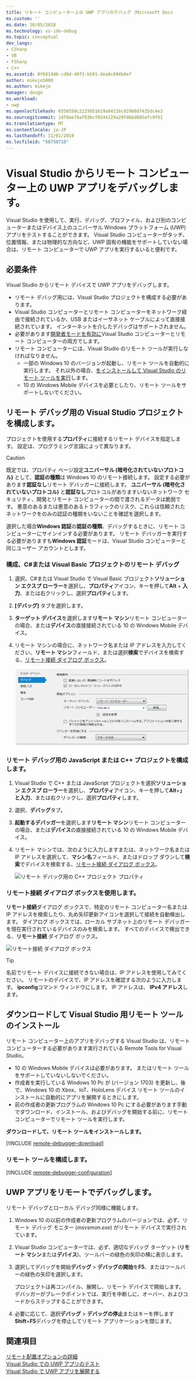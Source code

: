 ```yaml
---
title: リモート コンピューター上の UWP アプリのデバッグ |Microsoft Docs
ms.custom: ''
ms.date: 10/05/2018
ms.technology: vs-ide-debug
ms.topic: conceptual
dev_langs:
- CSharp
- VB
- FSharp
- C++
ms.assetid: 0f6814d6-cd0d-49f3-b501-dea8c094b8ef
author: mikejo5000
ms.author: mikejo
manager: douge
ms.workload:
- uwp
ms.openlocfilehash: 0350358c2225851619a84216c929b8d7435dc4e3
ms.sourcegitcommit: 1df0ae74af03bcf0244129a29fd6bd605efc9f61
ms.translationtype: MT
ms.contentlocale: ja-JP
ms.lasthandoff: 11/01/2018
ms.locfileid: "50750710"
---
```

# <a name="debug-uwp-apps-on-remote-machines-from-visual-studio"></a>Visual Studio からリモート コンピューター上の UWP アプリをデバッグします。
  
Visual Studio を使用して、実行、デバッグ、プロファイル、および別のコンピューターまたはデバイス上のユニバーサル Windows プラットフォーム (UWP) アプリをテストすることができます。 Visual Studio コンピューターがタッチ、位置情報、または物理的な方向など、UWP 固有の機能をサポートしていない場合は、リモート コンピューターで UWP アプリを実行するいると便利です。 

##  <a name="BKMK_Prerequisites"></a> 必要条件  

Visual Studio からリモート デバイスで UWP アプリをデバッグします。  
  
- リモート デバッグ用には、Visual Studio プロジェクトを構成する必要があります。
- Visual Studio コンピューターとリモート コンピューターをネットワーク経由で接続されているか、USB またはイーサネット ケーブルによって直接接続されています。 インターネットを介したデバッグはサポートされません。  
- 必要があります[開発者モードを有効に](/windows/uwp/get-started/enable-your-device-for-development)Visual Studio コンピューターとリモート コンピューターの両方でします。 
- リモート コンピューターには、Visual Studio のリモート ツールが実行しなければなりません。 
  - 一部の Windows 10 のバージョンが起動し、リモート ツールを自動的に実行します。 それ以外の場合、[をインストールして Visual Studio のリモート ツールを実行](#BKMK_download)します。
  - 10 の Windows Mobile デバイスを必要としたり、リモート ツールをサポートしないでください。 

##  <a name="BKMK_ConnectVS"></a> リモート デバッグ用の Visual Studio プロジェクトを構成します。
<a name="BKMK_DirectConnect"></a> プロジェクトを使用する**プロパティ**に接続するリモート デバイスを指定します。 設定は、プログラミング言語によって異なります。 

> [!CAUTION]
> 既定では、プロパティ ページ設定**ユニバーサル (暗号化されていないプロトコル)** として、**認証の種類**は Windows 10 のリモート接続します。 設定する必要があります**認証なし**リモート デバッガーに接続します。 **ユニバーサル (暗号化されていないプロトコル)** と**認証なし**プロトコルがありますいないネットワーク セキュリティ、開発とリモート コンピューターの間で渡されるデータは脆弱です。 悪意のあるまたは悪意のあるトラフィックのリスク、これらは信頼されたネットワークをのみの認証の種類をいないことを確認を選択します。 
>
>選択した場合**Windows 認証**の**認証の種類**、デバッグするときに、リモート コンピューターにサインインする必要があります。 リモート デバッガーを実行する必要がありますも**Windows 認証**モードは、Visual Studio コンピューターと同じユーザー アカウントとします。

###  <a name="BKMK_Choosing_the_remote_device_for_C__and_Visual_Basic_projects"></a> 構成、C#または Visual Basic プロジェクトのリモート デバッグ  

1. 選択、C#または Visual Studio で Visual Basic プロジェクト**ソリューション エクスプ ローラー**を選択し、**プロパティ**アイコン、キーを押して**Alt** + **入力**、または右クリックし、選択**プロパティ**します。
  
1.  **[デバッグ]** タブを選択します。  
  
1.  **ターゲット デバイス**を選択します**リモート マシン**リモート コンピューターの場合、または**デバイス**の直接接続されている 10 の Windows Mobile デバイス。  
  
1.  リモート マシンの場合に、ネットワーク名または IP アドレスを入力してください、**リモート マシン**フィールド、または選択**検索**でデバイスを検索する、[リモート接続 ダイアログ ボックス](#remote-connections)。 
    
    ![リモート デバッグ用のプロジェクトのプロパティを管理](../debugger/media/vsrun_managed_projprop_remote.png "デバッグ マネージ プロジェクトのプロパティ")  
    
###  <a name="BKMK_Choosing_the_remote_device_for_JavaScript_and_C___projects"></a> リモート デバッグ用の JavaScript または C++ プロジェクトを構成します。   
  
1.  Visual Studio で C++ または JavaScript プロジェクトを選択**ソリューション エクスプ ローラー**を選択し、**プロパティ**アイコン、キーを押して**Alt**+**」と入力**、または右クリックし、選択**プロパティ**します。
  
1.  選択、**デバッグ**タブ。  
  
3.  **起動するデバッガー**を選択します**リモート マシン**リモート コンピューターの場合、または**デバイス**の直接接続されている 10 の Windows Mobile デバイス。 
  
1.  リモート マシンでは、次のように入力しますまたは、ネットワーク名または IP アドレスを選択して、**マシン名**フィールド、またはドロップ ダウンして**検索**でデバイスを検索する、[リモート接続 ダイアログ ボックス](#remote-connections)。 

    ![リモート デバッグ用の C++ プロジェクト プロパティ](../debugger/media/vsrun_cpp_projprop_remote.png "C++ のデバッグ プロジェクト プロパティ")
    
### <a name="remote-connections"></a> リモート接続 ダイアログ ボックスを使用します。

**リモート接続**ダイアログ ボックスで、特定のリモート コンピューター名または IP アドレスを検索したり、丸め矢印更新アイコンを選択して接続を自動検出します。 ダイアログ ボックスでは、ローカル サブネット上のリモート デバッガーを現在実行されているデバイスのみを検索します。 すべてのデバイスで検出できる、**リモート接続** ダイアログ ボックス。 

 ![リモート接続 ダイアログ ボックス](../debugger/media/vsrun_selectremotedebuggerdlg.png "リモート接続 ダイアログ ボックス")  

>[!TIP]
>名前でリモート デバイスに接続できない場合は、IP アドレスを使用してみてください。 リモートのデバイスで、IP アドレスを確認する次のように入力します。 **ipconfig**コマンド ウィンドウにします。 IP アドレスは、 **IPv4 アドレス**します。  
    
## <a name="BKMK_download"></a> ダウンロードして Visual Studio 用リモート ツールのインストール

リモート コンピューター上のアプリをデバッグする Visual Studio は、リモート コンピューターする必要があります実行されている Remote Tools for Visual Studio。 

- 10 の Windows Mobile デバイスは必要があります。 またはリモート ツールをサポートしていないしないでください。 
- 作成者を実行している Windows 10 Pc が (バージョン 1703) を更新し、後で、Windows 10 の Xbox、IoT、HoloLens デバイス リモート ツールのインストールに自動的にアプリを展開するときにします。 
- 前の作成者の更新プログラムの Windows 10 Pc にする必要があります手動でダウンロード、インストール、およびデバッグを開始する前に、リモート コンピューターでリモート ツールを実行します。

**ダウンロードして、リモート ツールをインストールします。**

[!INCLUDE [remote-debugger-download](../debugger/includes/remote-debugger-download.md)]
  
### <a name="BKMK_setup"></a> リモート ツールを構成します。

[!INCLUDE [remote-debugger-configuration](../debugger/includes/remote-debugger-configuration.md)]  
  
##  <a name="BKMK_RunRemoteDebug"></a> UWP アプリをリモートでデバッグします。 

リモート デバッグとローカル デバッグ同様に機能します。 

1. Windows 10 の以前の作成者の更新プログラムのバージョンでは、必ず、リモート デバッグ モニター (*msvsmon.exe*) がリモート デバイスで実行されています。  
   
1. Visual Studio コンピューターでは、必ず、適切なデバッグ ターゲット (**リモート マシン**または**デバイス**)、ツールバーの緑色の矢印の横に表示します。 
   
1. 選択してデバッグを開始**デバッグ** > **デバッグの開始**を**F5**、またはツールバーの緑色の矢印を選択します。 
   
   プロジェクトは再コンパイル、展開し、リモート デバイスで開始します。 デバッガーがブレークポイントでは、実行を中断しに、オーバー、およびコードからステップすることができます。 
   
1. 必要に応じて、選択**デバッグ** > **デバッグの停止**またはキーを押します**Shift**+**F5**デバッグを停止してリモート アプリケーションを閉じます。
  
## <a name="see-also"></a>関連項目  
 [リモート配置オプションの詳細](/windows/uwp/debug-test-perf/deploying-and-debugging-uwp-apps#advanced-remote-deployment-options)  
 [Visual Studio での UWP アプリのテスト](../test/testing-store-apps-with-visual-studio.md)   
 [Visual Studio で UWP アプリを展開する](debugging-windows-store-and-windows-universal-apps.md)
